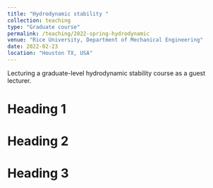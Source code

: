 ```yaml
---
title: "Hydrodynamic stability "
collection: teaching
type: "Graduate course"
permalink: /teaching/2022-spring-hydrodynamic
venue: "Rice University, Department of Mechanical Engineering"
date: 2022-02-23
location: "Houston TX, USA"
---
```


Lecturing a graduate-level hydrodynamic stability course as a guest lecturer.

Heading 1
======

Heading 2
======

Heading 3
======
